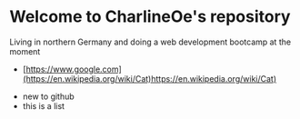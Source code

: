 #  Welcome to CharlineOe's repository
Living in northern Germany and doing a web development bootcamp at the moment
- [https://www.google.com](https://en.wikipedia.org/wiki/Cat)https://en.wikipedia.org/wiki/Cat)
* new to github
* this is a list
